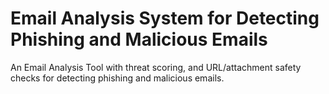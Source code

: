 # Email Analysis System for Detecting Phishing and Malicious Emails
An Email Analysis Tool with threat scoring, and URL/attachment safety checks for detecting phishing and malicious emails.
